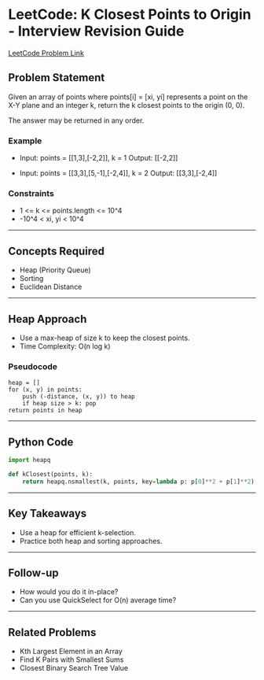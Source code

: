 # LeetCode: K Closest Points to Origin - Interview Revision Guide

[LeetCode Problem Link](https://leetcode.com/problems/k-closest-points-to-origin/description/)

## Problem Statement
Given an array of points where points[i] = [xi, yi] represents a point on the X-Y plane and an integer k, return the k closest points to the origin (0, 0).

The answer may be returned in any order.

### Example
- Input: points = [[1,3],[-2,2]], k = 1
  Output: [[-2,2]]

- Input: points = [[3,3],[5,-1],[-2,4]], k = 2
  Output: [[3,3],[-2,4]]

### Constraints
- 1 <= k <= points.length <= 10^4
- -10^4 < xi, yi < 10^4

---

## Concepts Required
- Heap (Priority Queue)
- Sorting
- Euclidean Distance

---

## Heap Approach
- Use a max-heap of size k to keep the closest points.
- Time Complexity: O(n log k)

### Pseudocode
```
heap = []
for (x, y) in points:
    push (-distance, (x, y)) to heap
    if heap size > k: pop
return points in heap
```

---

## Python Code
```python
import heapq

def kClosest(points, k):
    return heapq.nsmallest(k, points, key=lambda p: p[0]**2 + p[1]**2)
```

---

## Key Takeaways
- Use a heap for efficient k-selection.
- Practice both heap and sorting approaches.

---

## Follow-up
- How would you do it in-place?
- Can you use QuickSelect for O(n) average time?

---

## Related Problems
- Kth Largest Element in an Array
- Find K Pairs with Smallest Sums
- Closest Binary Search Tree Value
